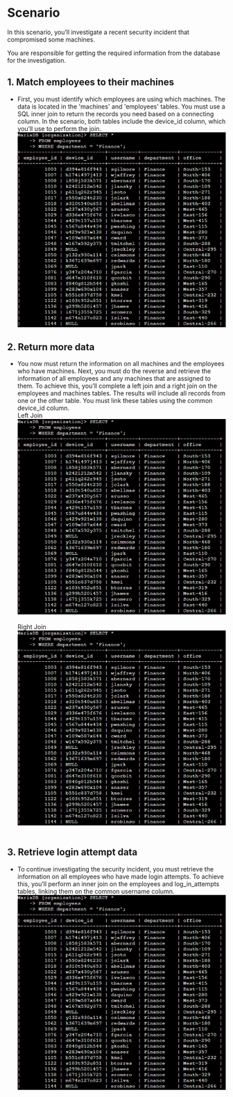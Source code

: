 # Scenario
In this scenario, you’ll investigate a recent security incident that compromised some machines.

You are responsible for getting the required information from the database for the investigation.

## 1. Match employees to their machines
- First, you must identify which employees are using which machines. The data is located in the 'machines' and 'employees' tables. You must use a SQL inner join to return the records you need based on a connecting column. In the scenario, both tables include the device_id column, which you’ll use to perform the join.<br>
![Select_finance](https://github.com/Cr1msonPho3nix/SQL_Projects/blob/main/img/Filtering%20Query/3.1.Select_finance.PNG)<br>

## 2. Return more data
- You now must return the information on all machines and the employees who have machines. Next, you must do the reverse and retrieve the information of all employees and any machines that are assigned to them. To achieve this, you’ll complete a left join and a right join on the employees and machines tables. The results will include all records from one or the other table. You must link these tables using the common device_id column.<br>
Left Join<br>
![Select_finance](https://github.com/Cr1msonPho3nix/SQL_Projects/blob/main/img/Filtering%20Query/3.1.Select_finance.PNG)<br><br>
Right Join<br>
![Select_finance](https://github.com/Cr1msonPho3nix/SQL_Projects/blob/main/img/Filtering%20Query/3.1.Select_finance.PNG)<br><br>

## 3. Retrieve login attempt data
- To continue investigating the security incident, you must retrieve the information on all employees who have made login attempts. To achieve this, you’ll perform an inner join on the employees and log_in_attempts tables, linking them on the common username column.
![Select_finance](https://github.com/Cr1msonPho3nix/SQL_Projects/blob/main/img/Filtering%20Query/3.1.Select_finance.PNG)<br>